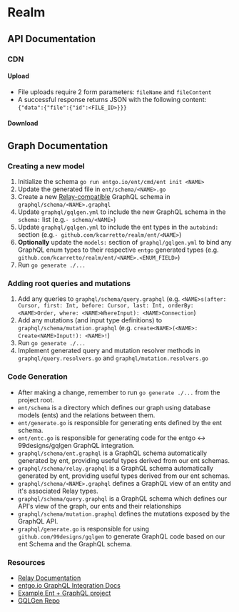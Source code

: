 # Realm

## API Documentation

### CDN

#### Upload
* File uploads require 2 form parameters: `fileName` and `fileContent`
* A successful response returns JSON with the following content: `{"data":{"file":{"id":<FILE_ID>}}}`

#### Download

## Graph Documentation

### Creating a new model
1. Initialize the schema `go run entgo.io/ent/cmd/ent init <NAME>`
2. Update the generated file in `ent/schema/<NAME>.go`
3. Create a new [Relay-compatible](https://relay.dev/graphql/connections.htm) GraphQL schema in `graphql/schema/<NAME>.graphql`
3. Update `graphql/gqlgen.yml` to include the new GraphQL schema in the `schema:` list (e.g.`- schema/<NAME>`)
4. Update `graphql/gqlgen.yml` to include the ent types in the `autobind:` section (e.g.`- github.com/kcarretto/realm/ent/<NAME>`)
5. **Optionally** update the `models:` section of `graphql/gqlgen.yml` to bind any GraphQL enum types to their respective `entgo` generated types (e.g. `github.com/kcarretto/realm/ent/<NAME>.<ENUM_FIELD>`)
6. Run `go generate ./...`

### Adding root queries and mutations
1. Add any queries to `graphql/schema/query.graphql` (e.g. `<NAME>s(after: Cursor, first: Int, before: Cursor, last: Int, orderBy: <NAME>Order, where: <NAME>WhereInput): <NAME>Connection`)
2. Add any mutations (and input type definitions) to `graphql/schema/mutation.graphql` (e.g. `create<NAME>(<NAME>: Create<NAME>Input!): <NAME>!`)
3. Run `go generate ./...`
4. Implement generated query and mutation resolver methods in `graphql/query.resolvers.go` and `graphql/mutation.resolvers.go`

### Code Generation
* After making a change, remember to run `go generate ./...` from the project root.
* `ent/schema` is a directory which defines our graph using database models (ents) and the relations between them.
* `ent/generate.go` is responsible for generating ents defined by the ent schema.
* `ent/entc.go` is responsible for generating code for the entgo <-> 99designs/gqlgen GraphQL integration.
* `graphql/schema/ent.graphql` is a GraphQL schema automatically generated by ent, providing useful types derived from our ent schemas.
* `graphql/schema/relay.graphql` is a GraphQL schema automatically generated by ent, providing useful types derived from our ent schemas.
* `graphql/schema/<NAME>.graphql` defines a GraphQL view of an entity and it's associated Relay types.
* `graphql/schema/query.graphql` is a GraphQL schema which defines our API's view of the graph, our ents and their relationships
* `graphql/schema/mutation.graphql` defines the mutations exposed by the GraphQL API.
* `graphql/generate.go` is responsible for using `github.com/99designs/gqlgen` to generate GraphQL code based on our ent Schema and the GraphQL schema.

### Resources
* [Relay Documentation](https://relay.dev/graphql/connections.htm)
* [entgo.io GraphQL Integration Docs](https://entgo.io/docs/graphql)
* [Example Ent + GraphQL project](https://github.com/ent/contrib/tree/master/entgql/internal/todo)
* [GQLGen Repo](https://github.com/99designs/gqlgen)